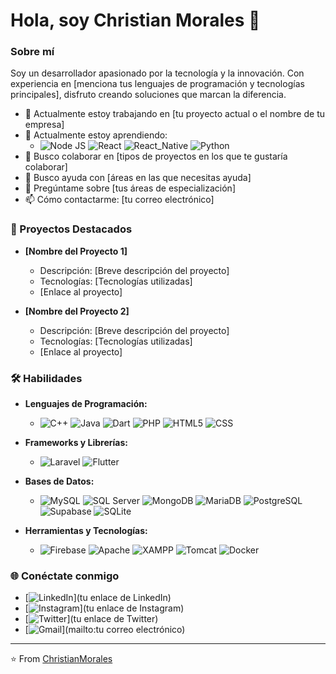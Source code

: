 # Hola, soy Christian Morales 👋

### Sobre mí

Soy un desarrollador apasionado por la tecnología y la innovación. Con experiencia en [menciona tus lenguajes de programación y tecnologías principales], disfruto creando soluciones que marcan la diferencia.

- 🔭 Actualmente estoy trabajando en [tu proyecto actual o el nombre de tu empresa]
- 🌱 Actualmente estoy aprendiendo:
  - ![Node JS](https://img.shields.io/badge/Node%20js-339933?style=flat-square&logo=nodedotjs&logoColor=white) ![React](https://img.shields.io/badge/React-20232A?style=flat-square&logo=react&logoColor=61DAFB) ![React_Native](https://img.shields.io/badge/React_Native-20232A?style=flat-square&logo=react&logoColor=61DAFB) ![Python](https://img.shields.io/badge/Python-FFD43B?style=flat-square&logo=python&logoColor=blue)
- 👯 Busco colaborar en [tipos de proyectos en los que te gustaría colaborar]
- 🤔 Busco ayuda con [áreas en las que necesitas ayuda]
- 💬 Pregúntame sobre [tus áreas de especialización]
- 📫 Cómo contactarme: [tu correo electrónico]

### 🚀 Proyectos Destacados

- **[Nombre del Proyecto 1]**
  - Descripción: [Breve descripción del proyecto]
  - Tecnologías: [Tecnologías utilizadas]
  - [Enlace al proyecto]

- **[Nombre del Proyecto 2]**
  - Descripción: [Breve descripción del proyecto]
  - Tecnologías: [Tecnologías utilizadas]
  - [Enlace al proyecto]

### 🛠️ Habilidades

- **Lenguajes de Programación:**
  - ![C++](https://img.shields.io/badge/-C++-00599C?style=flat-square&logo=c%2B%2B&logoColor=white) ![Java](https://img.shields.io/badge/-Java-007396?style=flat-square&logo=java&logoColor=white) ![Dart](https://img.shields.io/badge/Dart-0175C2?style=flat-square&logo=dart&logoColor=white) ![PHP](https://img.shields.io/badge/-PHP-777BB4?style=flat-square&logo=php&logoColor=white) ![HTML5](https://img.shields.io/badge/HTML5-E34F26?style=flat-square&logo=html5&logoColor=white) ![CSS](https://img.shields.io/badge/CSS3-1572B6?style=flat-square&logo=css3&logoColor=white)

- **Frameworks y Librerías:**
  - ![Laravel](https://img.shields.io/badge/-Laravel-FF2D20?style=flat-square&logo=laravel&logoColor=white) ![Flutter](https://img.shields.io/badge/Flutter-02569B?style=flat-square&logo=flutter&logoColor=white)

- **Bases de Datos:**
  - ![MySQL](https://img.shields.io/badge/MySQL-4479A1?style=flat-square&logo=mysql&logoColor=white) ![SQL Server](https://img.shields.io/badge/SQL%20Server-CC2927?style=flat-square&logo=microsoft%20sql%20server&logoColor=white) ![MongoDB](https://img.shields.io/badge/MongoDB-47A248?style=flat-square&logo=mongodb&logoColor=white) ![MariaDB](https://img.shields.io/badge/MariaDB-003545?style=flat-square&logo=mariadb&logoColor=white) ![PostgreSQL](https://img.shields.io/badge/PostgreSQL-336791?style=flat-square&logo=postgresql&logoColor=white) ![Supabase](https://img.shields.io/badge/Supabase-3ECF8E?style=flat-square&logo=supabase&logoColor=white) ![SQLite](https://img.shields.io/badge/SQLite-003B57?style=flat-square&logo=sqlite&logoColor=white)

- **Herramientas y Tecnologías:**
  - ![Firebase](https://img.shields.io/badge/Firebase-FFCA28?style=flat-square&logo=firebase&logoColor=white) ![Apache](https://img.shields.io/badge/Apache-D22128?style=flat-square&logo=apache&logoColor=white) ![XAMPP](https://img.shields.io/badge/XAMPP-FB7A24?style=flat-square&logo=xampp&logoColor=white) ![Tomcat](https://img.shields.io/badge/Tomcat-F8DC75?style=flat-square&logo=apache-tomcat&logoColor=white) ![Docker](https://img.shields.io/badge/-Docker-2496ED?style=flat-square&logo=docker&logoColor=white)

### 🌐 Conéctate conmigo

- [![LinkedIn](https://img.shields.io/badge/LinkedIn-0077B5?style=flat-square&logo=linkedin&logoColor=white)](tu enlace de LinkedIn)
- [![Instagram](https://img.shields.io/badge/Instagram-E4405F?style=flat-square&logo=instagram&logoColor=white)](tu enlace de Instagram)
- [![Twitter](https://img.shields.io/badge/Twitter-1DA1F2?style=flat-square&logo=twitter&logoColor=white)](tu enlace de Twitter)
- [![Gmail](https://img.shields.io/badge/Gmail-D14836?style=flat-square&logo=gmail&logoColor=white)](mailto:tu correo electrónico)

---

⭐️ From [ChristianMorales](https://github.com/ChristianMorales18/ChristianMorales18)

